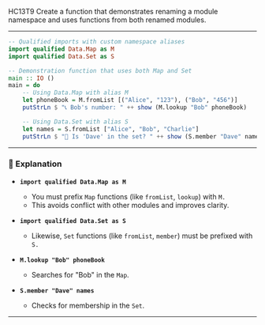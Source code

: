 HC13T9
Create a function that demonstrates renaming a module namespace and uses functions from both renamed modules.


---


```haskell
-- Qualified imports with custom namespace aliases
import qualified Data.Map as M
import qualified Data.Set as S

-- Demonstration function that uses both Map and Set
main :: IO ()
main = do
    -- Using Data.Map with alias M
    let phoneBook = M.fromList [("Alice", "123"), ("Bob", "456")]
    putStrLn $ "📞 Bob's number: " ++ show (M.lookup "Bob" phoneBook)

    -- Using Data.Set with alias S
    let names = S.fromList ["Alice", "Bob", "Charlie"]
    putStrLn $ "👥 Is 'Dave' in the set? " ++ show (S.member "Dave" names)
```

---

### 🧠 Explanation

- **`import qualified Data.Map as M`**  
  - You must prefix `Map` functions (like `fromList`, `lookup`) with `M.`  
  - This avoids conflict with other modules and improves clarity.

- **`import qualified Data.Set as S`**  
  - Likewise, `Set` functions (like `fromList`, `member`) must be prefixed with `S.`

- **`M.lookup "Bob" phoneBook`**  
  - Searches for "Bob" in the `Map`.

- **`S.member "Dave" names`**  
  - Checks for membership in the `Set`.

---

